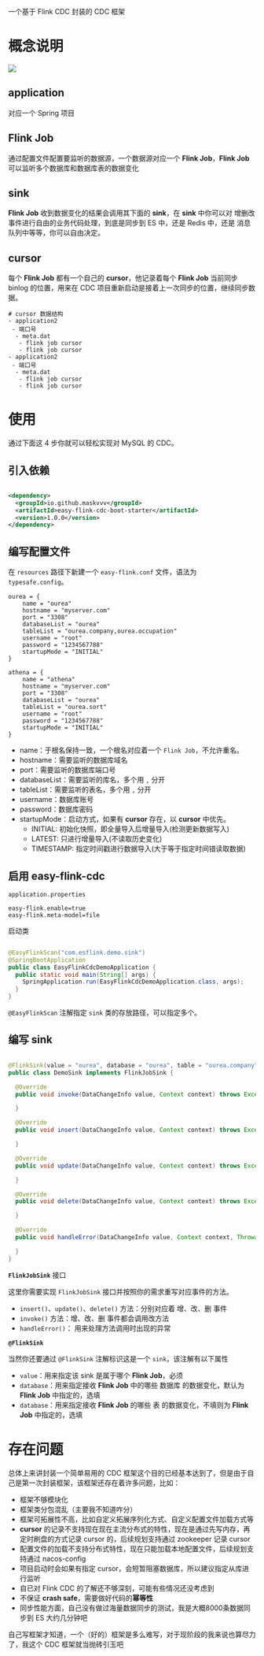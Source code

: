 一个基于 Flink CDC 封装的 CDC 框架

# 概念说明

![](http://qiniu.zhouhongyin.top/2023/07/04/1688436145-image-20230704100225243.png)

## **application**

对应一个 Spring 项目

## **Flink Job**

通过配置文件配置要监听的数据源，一个数据源对应一个 **Flink Job**，**Flink Job** 可以监听多个数据库和数据库表的数据变化

## **sink**

**Flink Job** 收到数据变化的结果会调用其下面的 **sink**，在 **sink** 中你可以对 增删改 事件进行自由的业务代码处理，到底是同步到 ES 中，还是 Redis 中，还是 消息队列中等等，你可以自由决定。

## **cursor**

每个 **Flink Job** 都有一个自己的 **cursor**，他记录着每个 **Flink Job** 当前同步 binlog 的位置，用来在 CDC 项目重新启动是接着上一次同步的位置，继续同步数据。

```text
# cursor 数据结构
- application2
 - 端口号
  - meta.dat
   - flink job cursor
   - flink job cursor
- application2
 - 端口号
  - meta.dat
   - flink job cursor
   - flink job cursor
```

# 使用

通过下面这 4 步你就可以轻松实现对 MySQL 的 CDC。

## 引入依赖

```xml

<dependency>
  <groupId>io.github.maskvvv</groupId>
  <artifactId>easy-flink-cdc-boot-starter</artifactId>
  <version>1.0.0</version>
</dependency>
```

## 编写配置文件

在 `resources` 路径下新建一个 `easy-flink.conf` 文件，语法为 `typesafe.config`。

```
ourea = {
    name = "ourea"
    hostname = "myserver.com"
    port = "3308"
    databaseList = "ourea"
    tableList = "ourea.company,ourea.occupation"
    username = "root"
    password = "1234567788"
    startupMode = "INITIAL"
}

athena = {
    name = "athena"
    hostname = "myserver.com"
    port = "3308"
    databaseList = "ourea"
    tableList = "ourea.sort"
    username = "root"
    password = "1234567788"
    startupMode = "INITIAL"
}
```

- name：于根名保持一致，一个根名对应着一个 `Flink Job`，不允许重名。
- hostname：需要监听的数据库域名
- port：需要监听的数据库端口号
- databaseList：需要监听的库名，多个用 `,` 分开
- tableList：需要监听的表名，多个用 `,` 分开
- username：数据库账号
- password：数据库密码
- startupMode：启动方式，如果有 **cursor** 存在，以 **cursor** 中优先。
  - INITIAL: 初始化快照，即全量导入后增量导入(检测更新数据写入)
  - LATEST: 只进行增量导入(不读取历史变化)
  - TIMESTAMP: 指定时间戳进行数据导入(大于等于指定时间错读取数据)

## 启用 easy-flink-cdc

`application.properties`

```properties
easy-flink.enable=true
easy-flink.meta-model=file
```

启动类

```java

@EasyFlinkScan("com.esflink.demo.sink")
@SpringBootApplication
public class EasyFlinkCdcDemoApplication {
  public static void main(String[] args) {
    SpringApplication.run(EasyFlinkCdcDemoApplication.class, args);
  }
}
```

`@EasyFlinkScan` 注解指定 `sink` 类的存放路径，可以指定多个。

## 编写 sink

```java

@FlinkSink(value = "ourea", database = "ourea", table = "ourea.company")
public class DemoSink implements FlinkJobSink {

  @Override
  public void invoke(DataChangeInfo value, Context context) throws Exception {

  }

  @Override
  public void insert(DataChangeInfo value, Context context) throws Exception {

  }

  @Override
  public void update(DataChangeInfo value, Context context) throws Exception {

  }

  @Override
  public void delete(DataChangeInfo value, Context context) throws Exception {

  }

  @Override
  public void handleError(DataChangeInfo value, Context context, Throwable throwable) {

  }
}
```

**`FlinkJobSink`** 接口

这里你需要实现 `FlinkJobSink` 接口并按照你的需求重写对应事件的方法。

- `insert()`、`update()`、`delete()`  方法：分别对应着 增、改、删 事件
- `invoke()` 方法：增、改、删 事件都会调用改方法
- `handleError()`： 用来处理方法调用时出现的异常

**`@FlinkSink`**

当然你还要通过 `@FlinkSink` 注解标识这是一个 `sink`，该注解有以下属性

- `value`：用来指定该 sink 是属于哪个 **Flink Job**，必须
- `database`：用来指定接收 **Flink Job** 中的哪些 数据库 的数据变化，默认为 **Flink Job** 中指定的，选填
- `database`：用来指定接收 **Flink Job** 的哪些 表 的数据变化，不填则为 **Flink Job** 中指定的，选填

# 存在问题

总体上来讲封装一个简单易用的 CDC 框架这个目的已经基本达到了，但是由于自己是第一次封装框架，该框架还存在着许多问题，比如：

- 框架不够模块化
- 框架类分包混乱（主要我不知道咋分）
- 框架可拓展性不高，比如自定义拓展序列化方式、自定义配置文件加载方式等
- **cursor** 的记录不支持现在现在主流分布式的特性，现在是通过先写内存，再定时刷盘的方式记录 cursor 的，后续规划支持通过 zookeeper 记录 cursor
- 配置文件的加载不支持分布式特性，现在只能加载本地配置文件，后续规划支持通过 nacos-config
- 项目启动时会如果有指定 cursor，会短暂阻塞数据库，所以建议指定从库进行监听
- 自已对 Flink CDC 的了解还不够深刻，可能有些情况还没考虑到
- 不保证 **crash safe**，需要做好代码的**幂等性**
- 同步性能方面，自己没有做过海量数据同步的测试，我是大概8000条数据同步到 ES 大约几分钟吧

自己写框架才知道，一个（好的）框架是多么难写，对于现阶段的我来说也算尽力了，我这个 CDC 框架就当抛砖引玉吧

